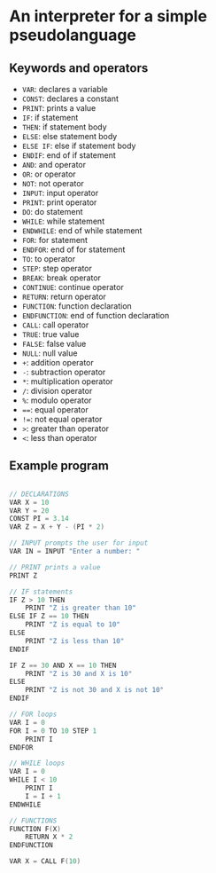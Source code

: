 # An interpreter for a simple pseudolanguage

## Keywords and operators

- `VAR`: declares a variable
- `CONST`: declares a constant
- `PRINT`: prints a value
- `IF`: if statement
- `THEN`: if statement body
- `ELSE`: else statement body
- `ELSE IF`: else if statement body
- `ENDIF`: end of if statement
- `AND`: and operator
- `OR`: or operator
- `NOT`: not operator
- `INPUT`: input operator
- `PRINT`: print operator
- `DO`: do statement
- `WHILE`: while statement
- `ENDWHILE`: end of while statement
- `FOR`: for statement
- `ENDFOR`: end of for statement
- `TO`: to operator
- `STEP`: step operator
- `BREAK`: break operator
- `CONTINUE`: continue operator
- `RETURN`: return operator
- `FUNCTION`: function declaration
- `ENDFUNCTION`: end of function declaration
- `CALL`: call operator
- `TRUE`: true value
- `FALSE`: false value
- `NULL`: null value
- `+`: addition operator
- `-`: subtraction operator
- `*`: multiplication operator
- `/`: division operator
- `%`: modulo operator
- `==`: equal operator
- `!=`: not equal operator
- `>`: greater than operator
- `<`: less than operator


## Example program

```c

// DECLARATIONS
VAR X = 10
VAR Y = 20
CONST PI = 3.14
VAR Z = X + Y - (PI * 2)

// INPUT prompts the user for input
VAR IN = INPUT "Enter a number: "

// PRINT prints a value
PRINT Z

// IF statements
IF Z > 10 THEN
    PRINT "Z is greater than 10"
ELSE IF Z == 10 THEN
    PRINT "Z is equal to 10"
ELSE
    PRINT "Z is less than 10"
ENDIF

IF Z == 30 AND X == 10 THEN
    PRINT "Z is 30 and X is 10"
ELSE
    PRINT "Z is not 30 and X is not 10"
ENDIF

// FOR loops
VAR I = 0
FOR I = 0 TO 10 STEP 1
    PRINT I
ENDFOR

// WHILE loops
VAR I = 0
WHILE I < 10
    PRINT I
    I = I + 1
ENDWHILE

// FUNCTIONS
FUNCTION F(X)
    RETURN X * 2
ENDFUNCTION

VAR X = CALL F(10)
```
